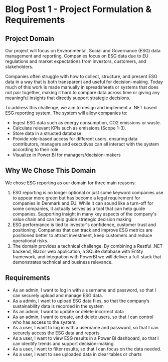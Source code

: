 # Blog Post 1 - Project Formulation & Requirements

## Project Domain
Our project will focus on Environmental, Social and Governance (ESG) data management and reporting.
Companies focus on ESG data due to EU regulations and market expectations from investors, customers, and stakeholders.

Companies often struggle with how to collect, structure, and present ESG data in a way that is both transparent and useful for decision-making. Today much of this work is made manually in spreadsheets or systems that does not pair together, making it hard to compare data across time or giving any meaningful insights that directly support strategic decisions.

To address this challenge, we aim to design and implement a .NET based ESG reporting system. The system will allow companies to:
- Ingest ESG data such as energy consumption, CO2 emissions or waste.
- Calculate relevant KPIs such as emissions (Scope 1-3).
- Store data in a structed database.
- Provide role-based access for different users, ensuring data contributors, managers and executives can all interact with the system according to their role
- Visualize in Power BI for managers/decision-makers
  

## Why We Chose This Domain
We chose ESG reporting as our domain for three main reasons:

1. ESG reporting is no longer optional or just some keyword companies use to appear more green but has become a legal requirement for companies in Denmark and EU. While it can sound like a turn-off for some companies, it actually serves as a tool that can help guide companies. Supporting insight in many key aspects of the company's value chain and can help guide strategic decision making
2. ESG performance is tied to investor's confidence, customer trust and positioning. Companies that can track and improve ESG metrics are positioned better to attract investment, keep customers and reduce operational risks.
3. The domain provides a technical challenge. By combining a Restful .NET backend, Blazor web application, a SQLite database with Entity framework, and integration with PowerBI we will deliver a full-stack that demonstrates technical and business relevance.

## Requirements
- As an admin, I want to log in with a username and password, so that I can securely upload and manage ESG data.
- As a admin, I want to upload ESG data files, so that the company’s sustainability data is recorded in the system
- As an admin, I want to update or delete incorrect data
- As an admin, I want to create, and delete users, so that I can control who has access to the system.
- As a user, I want to log in with a username and password, so that I can securely access the ESG data and reports.
- As a user, I want to view ESG results in a Power BI dashboard, so that I can identify trends and support decision-making.
- As a user, I want to filter results, so that I can focus on the data needed.
- As a user, I want to see uploaded data in clear tables or charts
  
